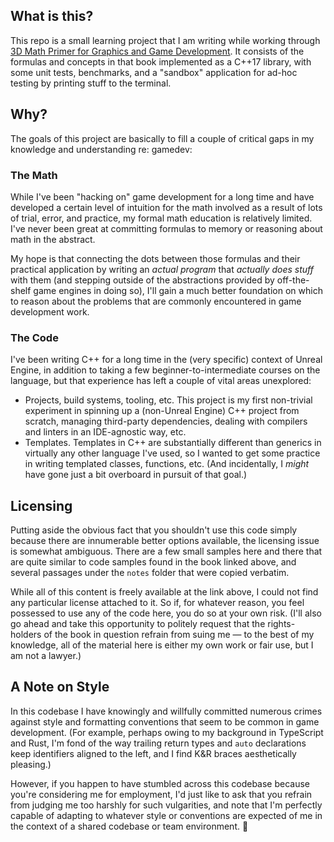 ## What is this?

This repo is a small learning project that I am writing while working through [3D Math Primer for Graphics and Game Development](https://gamemath.com). It consists of the formulas and concepts in that book implemented as a C++17 library, with some unit tests, benchmarks, and a "sandbox" application for ad-hoc testing by printing stuff to the terminal.

## Why?

The goals of this project are basically to fill a couple of critical gaps in my knowledge and understanding re: gamedev:

### The Math

While I've been "hacking on" game development for a long time and have developed a certain level of intuition for the math involved as a result of lots of trial, error, and practice, my formal math education is relatively limited. I've never been great at committing formulas to memory or reasoning about math in the abstract.

My hope is that connecting the dots between those formulas and their practical application by writing an _actual program_ that _actually does stuff_ with them (and stepping outside of the abstractions provided by off-the-shelf game engines in doing so), I'll gain a much better foundation on which to reason about the problems that are commonly encountered in game development work.

### The Code

I've been writing C++ for a long time in the (very specific) context of Unreal Engine, in addition to taking a few beginner-to-intermediate courses on the language, but that experience has left a couple of vital areas unexplored:

* Projects, build systems, tooling, etc. This project is my first non-trivial experiment in spinning up a (non-Unreal Engine) C++ project from scratch, managing third-party dependencies, dealing with compilers and linters in an IDE-agnostic way, etc.
* Templates. Templates in C++ are substantially different than generics in virtually any other language I've used, so I wanted to get some practice in writing templated classes, functions, etc. (And incidentally, I _might_ have gone just a bit overboard in pursuit of that goal.)

## Licensing

Putting aside the obvious fact that you shouldn't use this code simply because there are innumerable better options available, the licensing issue is somewhat ambiguous. There are a few small samples here and there that are quite similar to code samples found in the book linked above, and several passages under the `notes` folder that were copied verbatim.

While all of this content is freely available at the link above, I could not find any particular license attached to it. So if, for whatever reason, you feel possessed to use any of the code here, you do so at your own risk. (I'll also go ahead and take this opportunity to politely request that the rights-holders of the book in question refrain from suing me &mdash; to the best of my knowledge, all of the material here is either my own work or fair use, but I am not a lawyer.)

## A Note on Style

In this codebase I have knowingly and willfully committed numerous crimes against style and formatting conventions that seem to be common in game development. (For example, perhaps owing to my background in TypeScript and Rust, I'm fond of the way trailing return types and `auto` declarations keep identifiers aligned to the left, and I find K&R braces aesthetically pleasing.)

However, if you happen to have stumbled across this codebase because you're considering me for employment, I'd just like to ask that you refrain from judging me too harshly for such vulgarities, and note that I'm perfectly capable of adapting to whatever style or conventions are expected of me in the context of a shared codebase or team environment. 🙂
